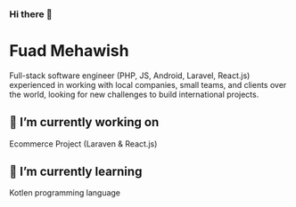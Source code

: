 ### Hi there 👋

# Fuad Mehawish
Full-stack software engineer (PHP, JS, Android, Laravel, React.js) experienced in working with local companies, small teams, and clients over the world, looking for new challenges to build international projects.

## 🔭 I’m currently working on 
  Ecommerce Project (Laraven & React.js)
  
## 🌱 I’m currently learning
  Kotlen programming language
    


<!--
**fuad-works/fuad-works** is a ✨ _special_ ✨ repository because its `README.md` (this file) appears on your GitHub profile.

Here are some ideas to get you started:

- 🔭 I’m currently working on ...
- 🌱 I’m currently learning ...
- 👯 I’m looking to collaborate on ...
- 🤔 I’m looking for help with ...
- 💬 Ask me about ...
- 📫 How to reach me: ...
- 😄 Pronouns: ...
- ⚡ Fun fact: ...
-->
